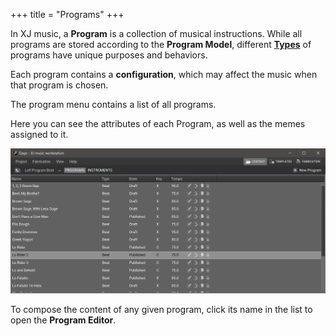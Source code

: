 +++
title = "Programs"
+++


In XJ music, a **Program** is a collection of musical instructions. While all programs are stored according to the **Program Model**, different [**Types**](/getting-started/Programs/Types%20of%20Programs/) of programs have unique purposes and behaviors.

Each program contains a **configuration**, which may affect the music when that program is chosen.

The program menu contains a list of all programs.

Here you can see the attributes of each Program, as well as the memes assigned to it.

![Programs](programs.png)

To compose the content of any given program,
click its name in the list to open the **Program Editor**.